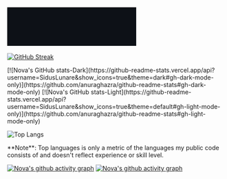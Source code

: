 #

<img src="./assets/github-gif1_v2.gif" alt="Typing animation" width="300" height="auto" />

[![GitHub Streak](https://streak-stats.demolab.com/?user=SidusLunare&theme=dark)](https://git.io/streak-stats)

<div>
[![Nova's GitHub stats-Dark](https://github-readme-stats.vercel.app/api?username=SidusLunare&show_icons=true&theme=dark#gh-dark-mode-only)](https://github.com/anuraghazra/github-readme-stats#gh-dark-mode-only)
[![Nova's GitHub stats-Light](https://github-readme-stats.vercel.app/api?username=SidusLunare&show_icons=true&theme=default#gh-light-mode-only)](https://github.com/anuraghazra/github-readme-stats#gh-light-mode-only)

![Top Langs](https://github-readme-stats.vercel.app/api/top-langs/?username=SidusLunare&layout=compact&theme=dark#gh-dark-mode-only)

</div>
**Note**: Top languages is only a metric of the languages my public code consists of and doesn't reflect experience or skill level.

[![Nova's github activity graph](https://github-readme-activity-graph.vercel.app/graph?username=SidusLunare&theme=react#gh-light-mode-only)](https://github.com/ashutosh00710/github-readme-activity-graph#gh-light-mode-only)
[![Nova's github activity graph](https://github-readme-activity-graph.vercel.app/graph?username=SidusLunare&theme=react-dark#gh-dark-mode-only)](https://github.com/ashutosh00710/github-readme-activity-graph#gh-dark-mode-only)
